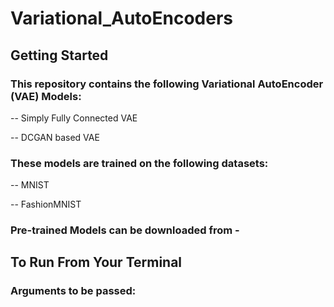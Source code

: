 # Variational_AutoEncoders

## Getting Started

### This repository contains the following Variational AutoEncoder (VAE) Models:

-- Simply Fully Connected VAE

-- DCGAN based VAE

### These models are trained on the following datasets:

-- MNIST

-- FashionMNIST

### Pre-trained Models can be downloaded from - 

## To Run From Your Terminal

### Arguments to be passed:

```

```
